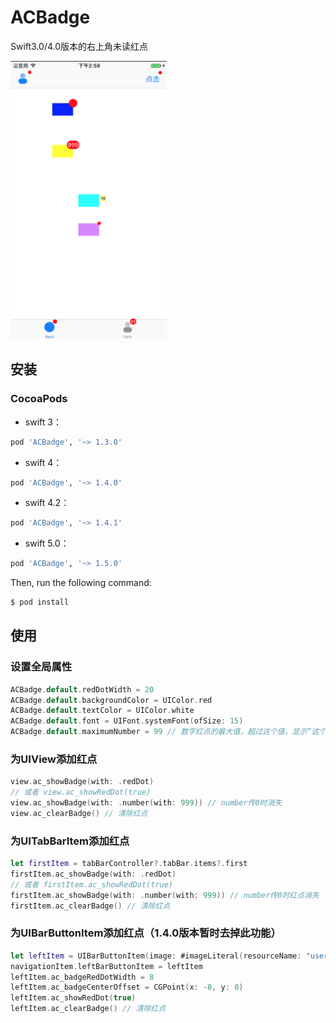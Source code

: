 # ACBadge
Swift3.0/4.0版本的右上角未读红点

<img width="250" height="445" src="https://raw.githubusercontent.com/ChaselAn/ACBadge/master/ACBadge.png"/>


## 安装

### CocoaPods  

* swift 3：  

```ruby
pod 'ACBadge', '~> 1.3.0'
```

* swift 4：

```ruby
pod 'ACBadge', '~> 1.4.0'
```

- swift 4.2：

```ruby
pod 'ACBadge', '~> 1.4.1'
```

- swift 5.0：

```ruby
pod 'ACBadge', '~> 1.5.0'
```

Then, run the following command:

```bash
$ pod install
```

## 使用
### 设置全局属性
```swift
ACBadge.default.redDotWidth = 20
ACBadge.default.backgroundColor = UIColor.red
ACBadge.default.textColor = UIColor.white
ACBadge.default.font = UIFont.systemFont(ofSize: 15)
ACBadge.default.maximumNumber = 99 // 数字红点的最大值，超过这个值，显示“这个值+”
```

### 为UIView添加红点
```swift
view.ac_showBadge(with: .redDot)
// 或者 view.ac_showRedDot(true)
view.ac_showBadge(with: .number(with: 999)) // number传0时消失
view.ac_clearBadge() // 清除红点
```

### 为UITabBarItem添加红点
```swift
let firstItem = tabBarController?.tabBar.items?.first
firstItem.ac_showBadge(with: .redDot)
// 或者 firstItem.ac_showRedDot(true)
firstItem.ac_showBadge(with: .number(with: 999)) // number传0时红点消失
firstItem.ac_clearBadge() // 清除红点
```

### 为UIBarButtonItem添加红点（1.4.0版本暂时去掉此功能）
```swift
let leftItem = UIBarButtonItem(image: #imageLiteral(resourceName: "user01"), style: .plain, target: self, action: #selector(barButtonClicked))
navigationItem.leftBarButtonItem = leftItem
leftItem.ac_badgeRedDotWidth = 8
leftItem.ac_badgeCenterOffset = CGPoint(x: -8, y: 0)
leftItem.ac_showRedDot(true)
leftItem.ac_clearBadge() // 清除红点
```